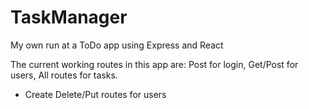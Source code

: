 # TaskManager
My own run at a ToDo app using Express and React

The current working routes in this app are:
Post for login,
Get/Post for users,
All routes for tasks.


- Create Delete/Put routes for users